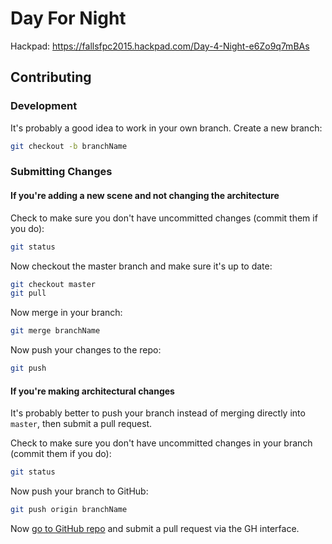 # Day For Night

Hackpad: https://fallsfpc2015.hackpad.com/Day-4-Night-e6Zo9q7mBAs

## Contributing


### Development

It's probably a good idea to work in your own branch. Create a new branch:

```bash
git checkout -b branchName
```


### Submitting Changes

#### If you're adding a new scene and not changing the architecture

Check to make sure you don't have uncommitted changes (commit them if you do):

```bash
git status
```

Now checkout the master branch and make sure it's up to date:

```bash
git checkout master
git pull
```

Now merge in your branch:

```bash
git merge branchName
```

Now push your changes to the repo:

```bash
git push
```


#### If you're making architectural changes

It's probably better to push your branch instead of merging directly into `master`, then submit a pull request.

Check to make sure you don't have uncommitted changes in your branch (commit them if you do):

```bash
git status
```
Now push your branch to GitHub:

```bash
git push origin branchName
```

Now [go to GitHub repo](https://github.com/ofZach/dayForNightSFPC) and submit a pull request via the GH interface.

